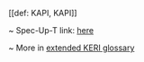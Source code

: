[[def: KAPI, KAPI]]

~ Spec-Up-T link: <a href='https://weboftrust.github.io/WOT-terms/docs/glossary/KAPI'>here</a>

~ More in <a href="https://weboftrust.github.io/WOT-terms/docs/glossary/KAPI">extended KERI glossary</a>
